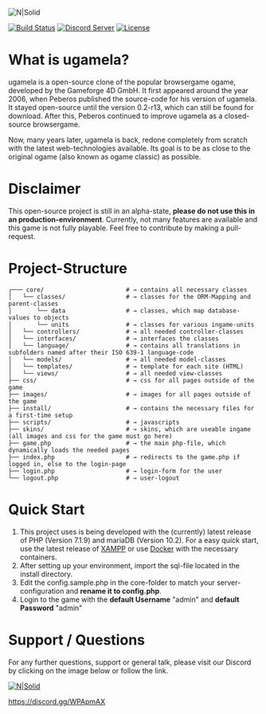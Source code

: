 ![N|Solid](https://mamen.at/ugamela/images/logo.png)

[![Build Status](https://travis-ci.com/mamen/ugamela.svg?token=W9dJHsFajvdU8w61Xgun&branch=master)](https://travis-ci.com/mamen/ugamela)
[![Discord Server](https://discordapp.com/api/guilds/339129999082913794/embed.png)](https://discord.gg/WPApmAX)
[![License](https://poser.pugx.org/badges/poser/license.svg)](./LICENSE)

# What is ugamela?

ugamela is a open-source clone of the popular browsergame ogame, developed by the Gameforge 4D GmbH. It first appeared around the year 2006, when Peberos published the source-code for his version of ugamela. It stayed open-source until the version 0.2-r13, which can still be found for download. After this, Peberos continued to improve ugamela as a closed-source browsergame.

Now, many years later, ugamela is back, redone completely from scratch with the latest web-technologies available. Its goal is to be as close to the original ogame (also known as ogame classic) as possible.

# Disclaimer

This open-source project is still in an alpha-state, **please do not use this in an production-environment**. Currently, not many features are available and this game is not fully playable. Feel free to contribute by making a pull-request.

# Project-Structure

```shell
┌─── core/                       # → contains all necessary classes
│   └── classes/                 # → classes for the ORM-Mapping and parent-classes
│       └── data                 # → classes, which map database-values to objects
│       └── units                # → classes for various ingame-units
│   └── controllers/             # → all needed controller-classes
│   └── interfaces/              # → interfaces the classes
│   └── language/                # → contains all translations in subfolders named after their ISO 639-1 language-code
│   └── models/                  # → all needed model-classes
│   └── templates/               # → template for each site (HTML)
│   └── views/                   # → all needed view-classes
├── css/                         # → css for all pages outside of the game
├── images/                      # → images for all pages outside of the game
├── install/                     # → contains the necessary files for a first-time setup
├── scripts/                     # → javascripts
├── skins/                       # → skins, which are useable ingame (all images and css for the game must go here)
├── game.php                     # → the main php-file, which dynamically loads the needed pages
├── index.php                    # → redirects to the game.php if logged in, else to the login-page
├── login.php                    # → login-form for the user
└── logout.php                   # → user-logout
```

# Quick Start

1.  This project uses is being developed with the (currently) latest release of PHP (Version 7.1.9) and mariaDB (Version 10.2). For a easy quick start, use the latest release of [XAMPP](https://www.apachefriends.org/de/download.html) or use [Docker](https://www.docker.com) with the necessary containers.
2.  After setting up your environment, import the sql-file located in the install directory.
3.  Edit the config.sample.php in the core-folder to match your server-configuration and **rename it to config.php**.
4.  Login to the game with the  **default Username** "admin" and  **default Password** "admin"

# Support / Questions

For any further questions, support or general talk, please visit our Discord by clicking on the image below or follow the link.

[![N|Solid](https://t5.rbxcdn.com/18108a5641ff1becc8dfa20aed634d1f)](https://discord.gg/WPApmAX)

https://discord.gg/WPApmAX
